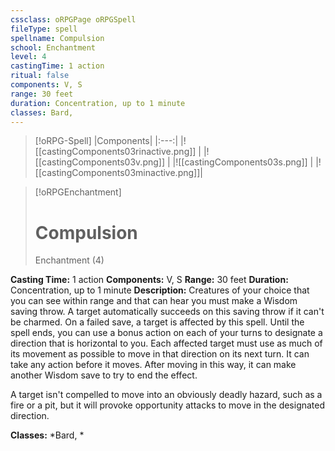 ```yaml
---
cssclass: oRPGPage oRPGSpell
fileType: spell
spellname: Compulsion
school: Enchantment
level: 4
castingTime: 1 action
ritual: false
components: V, S
range: 30 feet
duration: Concentration, up to 1 minute
classes: Bard,
---
```

> [!oRPG-Spell]
> |Components|
> |:---:|
> |![[castingComponents03rinactive.png]] |
> |![[castingComponents03v.png]] |
> |![[castingComponents03s.png]] |
> |![[castingComponents03minactive.png]]|

> [!oRPGEnchantment]
>#  Compulsion
> Enchantment  (4)

**Casting Time:** 1 action
**Components:** V, S
**Range:** 30 feet
**Duration:**  Concentration, up to 1 minute
**Description:**
Creatures of your choice that you can see within range and that can hear you must make a Wisdom saving throw. A target automatically succeeds on this saving throw if it can't be charmed. On a failed save, a target is affected by this spell. Until the spell ends, you can use a bonus action on each of your turns to designate a direction that is horizontal to you. Each affected target must use as much of its movement as possible to move in that direction on its next turn. It can take any action before it moves. After moving in this way, it can make another Wisdom save to try to end the effect.



 A target isn't compelled to move into an obviously deadly hazard, such as a fire or a pit, but it will provoke opportunity attacks to move in the designated direction.



**Classes:**  *Bard, *


